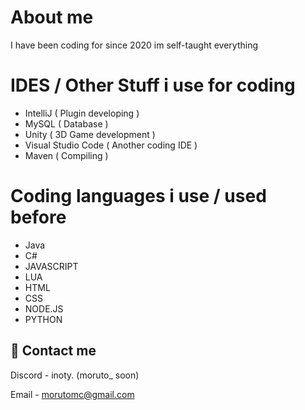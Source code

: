 # About me

I have been coding for since 2020 im self-taught everything

# IDES / Other Stuff i use for coding
- IntelliJ ( Plugin developing )
- MySQL ( Database )
- Unity ( 3D Game development )
- Visual Studio Code ( Another coding IDE )
- Maven ( Compiling )

# Coding languages i use / used before
- Java
- C#
- JAVASCRIPT
- LUA
- HTML
- CSS
- NODE.JS
- PYTHON

## 📲 Contact me
Discord - inoty. (moruto_ soon)

Email - morutomc@gmail.com
